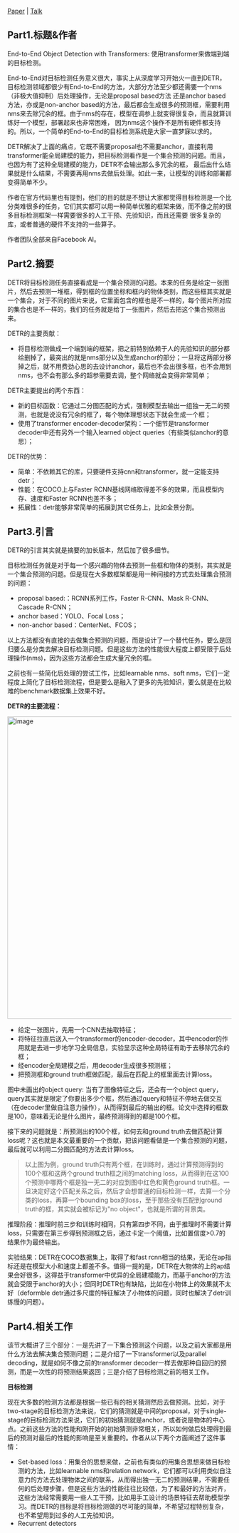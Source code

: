 [Paper](https://arxiv.org/pdf/2005.12872.pdf) | [Talk](https://www.bilibili.com/video/BV1GB4y1X72R?spm_id_from=333.999.0.0)

## Part1.标题&作者

End-to-End Object Detection with Transformers: 使用transformer来做端到端的目标检测。

End-to-End对目标检测任务意义很大，事实上从深度学习开始火一直到DETR，目标检测领域都很少有End-to-End的方法，大部分方法至少都还需要一个nms（非极大值抑制）后处理操作，无论是proposal based方法
还是anchor based方法，亦或是non-anchor based的方法，最后都会生成很多的预测框，需要利用nms来去除冗余的框。由于nms的存在，模型在调参上就变得很复杂，而且就算训练好一个模型，部署起来也非常困难，
因为nms这个操作不是所有硬件都支持的。所以，一个简单的End-to-End的目标检测系统是大家一直梦寐以求的。

DETR解决了上面的痛点，它既不需要proposal也不需要anchor，直接利用transformer能全局建模的能力，把目标检测看作是一个集合预测的问题。而且，也因为有了这种全局建模的能力，DETR不会输出那么多冗余的框，
最后出什么结果就是什么结果，不需要再用nms去做后处理。如此一来，让模型的训练和部署都变得简单不少。

作者在官方代码里也有提到，他们的目的就是不想让大家都觉得目标检测是一个比分类难很多的任务，它们其实都可以用一种简单优雅的框架来做，而不像之前的很多目标检测框架一样需要很多的人工干预、先验知识，而且还需要
很多复杂的库，或者普通的硬件不支持的一些算子。

作者团队全部来自Facebook AI。

## Part2.摘要

DETR将目标检测任务直接看成是一个集合预测的问题。本来的任务是给定一张图片，然后去预测一堆框，得到框的位置坐标和框内的物体类别，而这些框其实就是一个集合，对于不同的图片来说，它里面包含的框也是不一样的，每个图片所对应的集合也是不一样的，我们的任务就是给丁一张图片，然后去把这个集合预测出来。

DETR的主要贡献：

- 将目标检测做成一个端到端的框架，把之前特别依赖于人的先验知识的部分都给删掉了，最突出的就是nms部分以及生成anchor的部分；一旦将这两部分移掉之后，就不用费劲心思的去设计anchor，最后也不会出很多框，也不会用到nms，也不会有那么多的超参需要去调，整个网络就会变得非常简单；

DETR主要提出的两个东西：

- 新的目标函数：它通过二分图匹配的方式，强制模型去输出一组独一无二的预测，也就是说没有冗余的框了，每个物体理想状态下就会生成一个框；
- 使用了transformer encoder-decoder架构：一个细节是transformer decoder中还有另外一个输入learned object queries（有些类似anchor的意思）；

DETR的优势：

- 简单：不依赖其它的库，只要硬件支持cnn和transformer，就一定能支持detr；
- 性能：在COCO上与Faster RCNN基线网络取得差不多的效果，而且模型内存、速度和Faster RCNN也差不多；
- 拓展性：detr能够非常简单的拓展到其它任务上，比如全景分割。

## Part3.引言

DETR的引言其实就是摘要的加长版本，然后加了很多细节。

目标检测任务就是对于每一个感兴趣的物体去预测一些框和物体的类别，其实就是一个集合预测的问题。但是现在大多数框架都是用一种间接的方式去处理集合预测的问题：

- proposal based:：RCNN系列工作，Faster R-CNN、Mask R-CNN、Cascade R-CNN；
- anchor based：YOLO、Focal Loss；
- non-anchor based：CenterNet、FCOS；

以上方法都没有直接的去做集合预测的问题，而是设计了一个替代任务，要么是回归要么是分类去解决目标检测问题。但是这些方法的性能很大程度上都受限于后处理操作(nms)，因为这些方法都会生成大量冗余的框。

之前也有一些简化后处理的尝试工作，比如learnable nms、soft nms，它们一定程度上简化了目标检测流程，但是要么是融入了更多的先验知识，要么就是在比较难的benchmark数据集上效果不好。

**DETR的主要流程：**

<img width="678" alt="image" src="https://user-images.githubusercontent.com/22740819/174287527-1aa870a3-4d5f-4051-b586-e4043b4475eb.png">

- 给定一张图片，先用一个CNN去抽取特征；
- 将特征拉直后送入一个transformer的encoder-decoder，其中encoder的作用就是去进一步地学习全局信息，实验显示这种全局特征有助于去移除冗余的框；
- 经encoder全局建模之后，用decoder生成很多预测框；
- 把预测框和ground truth框做匹配，最后在匹配上的框里面去计算loss。

图中未画出的object query: 当有了图像特征之后，还会有一个object query，query其实就是限定了你要出多少个框，然后通过query和特征不停地去做交互（在decoder里做自注意力操作），从而得到最后的输出的框。论文中选择的框数是100，意味着无论是什么图片，最终预测得到的都是100个框。

接下来的问题就是：所预测出的100个框，如何去和ground truth去做匹配计算loss呢？这也就是本文最重要的一个贡献，把该问题看做是一个集合预测的问题，最后就可以利用二分图匹配的方法去计算loss。
> 以上图为例，ground truth只有两个框，在训练时，通过计算预测得到的100个框和这两个ground truth框之间的matching loss，从而得到在这100个预测中哪两个框是独一无二的对应到图中红色和黄色ground truth框。一旦决定好这个匹配关系之后，然后才会想普通的目标检测一样，去算一个分类的loss，再算一个bounding box的loss，至于那些没有匹配到ground truth的框，其实就会被标记为"no object"，也就是所谓的背景类。

推理阶段：推理时前三步和训练时相同，只有第四步不同，由于推理时不需要计算loss，只需要在第三步得到预测框之后，通过卡定一个阈值，比如置信度>0.7的结果作为最终输出。

实验结果：DETR在COCO数据集上，取得了和fast rcnn相当的结果，无论在ap指标还是在模型大小和速度上都差不多。值得一提的是，DETR在大物体的上的ap结果会好很多，这得益于transformer中优异的全局建模能力，而基于anchor的方法就会受限于anchor的大小；但同时DETR也有缺陷，比如在小物体上的效果就不太好（deformble detr通过多尺度的特征解决了小物体的问题，同时也解决了detr训练慢的问题）。

## Part4.相关工作

该节大概讲了三个部分：一是先讲了一下集合预测这个问题，以及之前大家都是用什么方法去解决集合预测问题；二是介绍了一下transformer以及parallel decoding，就是如何不像之前的transformer decoder一样去做那种自回归的预测，而是一次性的将预测结果返回；三是介绍了目标检测之前的相关工作。

**目标检测**

现在大多数的检测方法都是根据一些已有的相关猜测然后去做预测。比如，对于two-stage的目标检测方法来说，它们的猜测就是中间的proposal，对于single-stage的目标检测方法来说，它们的初始猜测就是anchor，或者说是物体的中心点。之前这些方法的性能和刚开始的初始猜测非常相关，所以如何做后处理得到最后的预测对最后的性能的影响是至关重要的。作者从以下两个方面阐述了这件事情：

- Set-based loss：用集合的思想来做，之前也有类似的用集合思想来做目标检测的方法，比如learnable nms和relation network，它们都可以利用类似自注意力的方法去处理物体之间的联系，从而得出独一无二的预测结果，不需要任何的后处理步骤，但是这些方法的性能往往比较低，为了和最好的方法对齐，这些方法经常需要用一些人工干预，比如用手工设计的场景特征去帮助模型学习。而DETR的目标是将目标检测做的尽可能的简单，不希望过程特别复杂，也不希望用到过多的人工先验知识。
- Recurrent detectors
